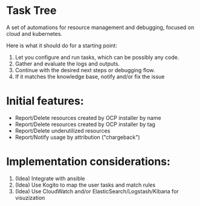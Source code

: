 # Task Tree

A set of automations for resource management and debugging, focused on cloud and kubernetes.

Here is what it should do for a starting point:
1. Let you configure and run tasks, which can be possibly any code.
2. Gather and evaluate the logs and outputs.
3. Continue with the desired next steps or debugging flow.
4. If it matches the knowledge base, notify and/or fix the issue

# Initial features:
- Report/Delete resources created by OCP installer by name
- Report/Delete resources created by OCP installer by tag
- Report/Delete underutilized resources
- Report/Notify usage by attribution ("chargeback")

# Implementation considerations:
1. (Idea) Integrate with ansible
1. (Idea) Use Kogito to map the user tasks and match rules
1. (Idea) Use CloudWatch and/or ElasticSearch/Logstash/Kibana for visuzization

